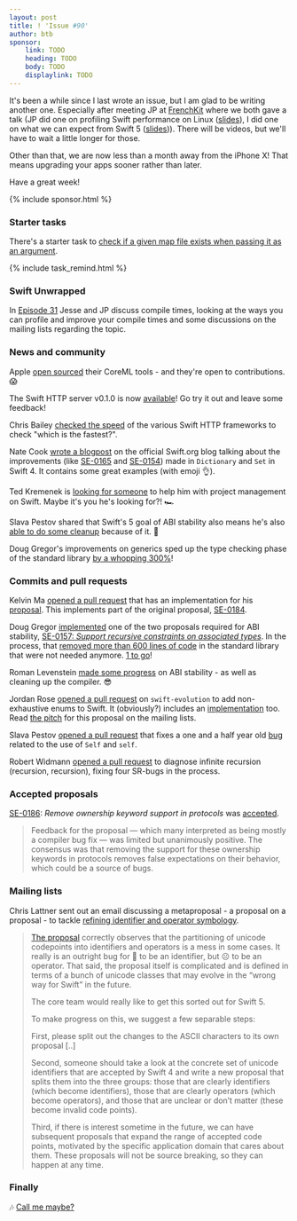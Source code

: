 ```yaml
---
layout: post
title: ! 'Issue #90'
author: btb
sponsor:
    link: TODO
    heading: TODO
    body: TODO
    displaylink: TODO
---
```


It's been a while since I last wrote an issue, but I am glad to be writing another one. Especially after meeting JP at [FrenchKit](http://frenchkit.fr) where we both gave a talk (JP did one on profiling Swift performance on Linux ([slides](https://speakerdeck.com/jpsim/performance-profiling-swift-on-linux)), I did one on what we can expect from Swift 5 ([slides](https://speakerdeck.com/basthomas/whats-up-with-swift-5))). There will be videos, but we'll have to wait a little longer for those.

Other than that, we are now less than a month away from the iPhone X! That means upgrading your apps sooner rather than later. 

Have a great week!

<!--excerpt-->

{% include sponsor.html %}

### Starter tasks

There's a starter task to [check if a given map file exists when passing it as an argument](https://bugs.swift.org/browse/SR-6055).

{% include task_remind.html %}

### Swift Unwrapped

In [Episode 31](https://spec.fm/podcasts/swift-unwrapped/88491) Jesse and JP discuss compile times, looking at the ways you can profile and improve your compile times and some discussions on the mailing lists regarding the topic.

### News and community

Apple [open sourced](https://twitter.com/fchollet/status/915653994176954368) their CoreML tools - and they're open to contributions. 😱

The Swift HTTP server v0.1.0 is now [available](https://twitter.com/Chris__Bailey/status/914925288240316416)! Go try it out and leave some feedback!

Chris Bailey [checked the speed](https://github.com/swift-server/which_is_the_fastest) of the various Swift HTTP frameworks to check "which is the fastest?".

Nate Cook [wrote a blogpost](https://swift.org/blog/dictionary-and-set-improvements/) on the official Swift.org blog talking about the improvements (like [SE-0165](https://github.com/apple/swift-evolution/blob/master/proposals/0165-dict.md) and [SE-0154](https://github.com/apple/swift-evolution/blob/master/proposals/0154-dictionary-key-and-value-collections.md)) made in `Dictionary` and `Set` in Swift 4. It contains some great examples (with emoji 👌).

Ted Kremenek is [looking for someone](https://twitter.com/tkremenek/status/915229686740926465) to help him with project management on Swift. Maybe it's you he's looking for?! 🏎

Slava Pestov shared that Swift's 5 goal of ABI stability also means he's also [able to do some cleanup](https://twitter.com/slava_pestov/status/915110709209456640) because of it. 💪

Doug Gregor's improvements on generics sped up the type checking phase of the standard library [by a whopping 300%](https://twitter.com/slava_pestov/status/914594813697130496)! 

### Commits and pull requests

Kelvin Ma [opened a pull request](https://github.com/apple/swift/pull/12200) that has an implementation for his [proposal](https://github.com/kelvin13/swift-evolution/blob/improved-pointers/proposals/0184a-unsafe-pointers-part-1.md). This implements part of the original proposal, [SE-0184](https://github.com/apple/swift-evolution/blob/master/proposals/0184-unsafe-pointers-add-missing.md).

Doug Gregor [implemented](https://github.com/apple/swift/pull/11923) one of the two proposals required for ABI stability, [SE-0157: *Support recursive constraints on associated types*](https://github.com/apple/swift-evolution/blob/master/proposals/0157-recursive-protocol-constraints.md). In the process, that [removed more than 600 lines of code](https://twitter.com/slava_pestov/status/914729705827209216) in the standard library that were not needed anymore. [1 to go](https://github.com/apple/swift-evolution/blob/master/proposals/0143-conditional-conformances.md)!

Roman Levenstein [made some progress](https://github.com/apple/swift/pull/12191) on ABI stability - as well as cleaning up the compiler. 😎

Jordan Rose [opened a pull request](https://github.com/apple/swift-evolution/pull/751) on `swift-evolution` to add non-exhaustive enums to Swift. It (obviously?) includes an [implementation](https://github.com/apple/swift/pull/11961) too. Read [the pitch](https://lists.swift.org/pipermail/swift-evolution/Week-of-Mon-20170807/038663.html) for this proposal on the mailing lists.

Slava Pestov [opened a pull request](https://github.com/apple/swift/pull/12174) that fixes a one and a half year old [bug](https://bugs.swift.org/login.jsp?os_destination=%2Fplugins%2Fservlet%2Fmobile%23issue%2FSR-617) related to the use of `Self` and `self`.

Robert Widmann [opened a pull request](https://github.com/apple/swift/pull/11869) to diagnose infinite recursion (recursion, recursion), fixing four SR-bugs in the process.

### Accepted proposals

[SE-0186](https://github.com/apple/swift-evolution/blob/master/proposals/0186-remove-ownership-keyword-support-in-protocols.md): *Remove ownership keyword support in protocols* was [accepted](https://lists.swift.org/pipermail/swift-evolution-announce/2017-September/000404.html).

> Feedback for the proposal — which many interpreted as being mostly a compiler bug fix — was limited but unanimously positive. The consensus was that removing the support for these ownership keywords in protocols removes false expectations on their behavior, which could be a source of bugs.

### Mailing lists

Chris Lattner sent out an email discussing a metaproposal - a proposal on a proposal - to tackle [refining identifier and operator symbology](https://lists.swift.org/pipermail/swift-evolution/Week-of-Mon-20170925/040009.html).

> [The proposal](https://github.com/xwu/swift-evolution/blob/7c2c4df63b1d92a1677461f41bc638f31926c9c3/proposals/NNNN-refining-identifier-and-operator-symbology.md) correctly observes that the partitioning of unicode codepoints into identifiers and operators is a mess in some cases. It really is an outright bug for 🙂 to be an identifier, but ☹️ to be an operator. That said, the proposal itself is complicated and is defined in terms of a bunch of unicode classes that may evolve in the “wrong way for Swift” in the future.
>
> The core team would really like to get this sorted out for Swift 5.
>
> To make progress on this, we suggest a few separable steps:
>
> First, please split out the changes to the ASCII characters to its own proposal [..]
>
> Second, someone should take a look at the concrete set of unicode identifiers that are accepted by Swift 4 and write a new proposal that splits them into the three groups: those that are clearly identifiers (which become identifiers), those that are clearly operators (which become operators), and those that are unclear or don’t matter (these become invalid code points).
>
> Third, if there is interest sometime in the future, we can have subsequent proposals that expand the range of accepted code points, motivated by the specific application domain that cares about them. These proposals will not be source breaking, so they can happen at any time.

### Finally

🎶 [Call me maybe?](https://twitter.com/Catfish_Man/status/913922418833420289)
